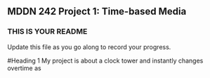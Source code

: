 ## MDDN 242 Project 1: Time-based Media  

### THIS IS YOUR README

Update this file as you go along to record your progress.

#Heading 1 
My project is about a clock tower and instantly changes overtime as 
